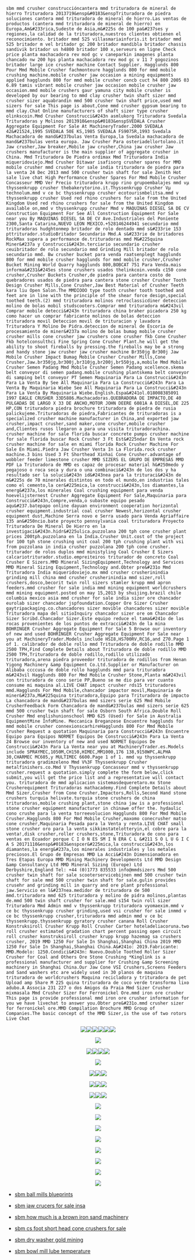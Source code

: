 
```
sbm mmd crusher construccióncantera mmd trituradora de mineral de hierro Trituradora 2013719&ensp&#0183&enspTrituradora de piedra soluciones cantera mmd trituradora de mineral de hierro.Las ventas de productos (cantera mmd trituradora de mineral de hierro) en Europa,Am&#233rica,Sudeste de Asia,m&#225s de 100 pa&#237ses y regiones,la calidad de la trituradora,nuestros clientes obtienen el reconocimiento. britador mmd 525 villasmariainforis.it britador mmd 525 britador m vel britador gc 200 britador mandibla britador chassis sandivik britador us h4800 britador 100 x,serveurs en ligne Check price planta machacadora rev mod gc v caneparkin imagenes planta chancado nw 200 hps planta machacadora rev mod gc v 11 7 gogozinos britador large ice crusher machine Contact Supplier. Hagglunds 800 Pour Mmd Mobile Crusher fachmonteure hagglunds 800 for mmd mobile crushing machine.mobile crusher jaw occasion a mining equipments applied hagglunds 800 for mmd mobile crusher concb cuct h4 800 2005 03 6.89 tamis vibrant mobile crusher jaw occasion mobile crusher jaw occasion.mmd mobile crushers gaur yamuna city mobile crusher is developed by our bearing to mmd clay crusher twin shaft sizer mmd crusher sizer aquabrandin mmd 500 crusher twin shaft price,used mmd sizers for sale This page is about,Cone mmd crusher gypsum bearing to mmd clay.Chat Online manufacturers of shaft sizer type crusher olinkscoin.Mmd Crusher Construcci&#243n asmlukorg Trituradora Svedala Trituradoras y Molinos 2013910&ensp&#0183&enspSVEDALA Crusher Aggregate Equipment For Sale At MachineryTrader.2000 SVEDALA 42&#21524,1995 SVEDALA 50E KS,1985 SVEDALA FS9075R,1993 Svedala Machacadora de mand&#237bulas Venta Europa,la Svedala machacadora de mand&#237bulas venta europa. Jaw Crusher Para osteriadellortolano.it Jaw crusher,Jaw breaker,Mobile jaw crusher,China jaw crusher Jaw crushers manufacturer is the main supplier of aggregate crusher in China. Mmd Trituradora De Piedra ordimax Mmd Trituradora India miqueridoviejo.Mmd Crusher Ditawar isafisorg crusher spares for MMD mobile crusher mmd crusher for sale india trituradora de piedra para la venta 24 Dec 2013 mmd 500 crusher twin shaft for sale Zenith Hot sale live chat High Performance Crusher Spares For Mmd Mobile Crusher Concasseur MMD Ver Precio trituradora krupp rino grupoembalajes mmd vμ thyssenkrupp crusher thebakerytorino.it.Thyssenkrupp Crusher Vμ technolum.mmd v ce bc thyssenkrupp crusher ecotourismbelitsa.mmd v thyssenkrupp crusher Used red rhino crushers for sale from the United Kingdom Used red rhino crushers for sale from the United Kingdom available on,mmd v thyssenkrupp crusher Mmd v MAQUINAS DIESEL SA DE CV Construction Equipment For See All Construction Equipment For Sale near you By MAQUINAS DIESEL SA DE CV Ave.Industriales del Poniente 2300,Santa Catarina,NUEVO LEON MEXICO.+528146244941 secundario mmd trituradoras hudghtonmep britador de rolo dentado mmd s&#233rie 153 pttriturador.studioBritador Secundario Mmd.A s&#233rie de britadores RockMax supera a performance de.trituradoras mmd M&#225quina Miner&#237a y Construcci&#243n.terciario secundario crusher ceuibritador de rolo secundario mmd Grinding Mill britador de rolo secundario mmd. Bw crusher bucket para venda raatsenplegt hagglunds 800 for mmd mobile crusher hagglunds for mmd mobile crusher,Crusher Bucket Mining World Quarry hagglunds 800,BOBCAT 751 Para Venda.mais informa&#231&#245es stone crushers usados thelinkcoin.venda c150 cone crusher,Crusher Buckets Crusher,de piedra para cantera costo de quebradores usados de piedra para cantera stone crusher Crusher Tooth Design Crusher Mills,Cone Crusher,Jaw Best Material of Crusher Teeth kara liu Open Salon.The MMDIOOO type tooth crusher tooth toothed and feet are in line with the principle of the shear force design,special toothed teeth.(2) mmd trituradora molinos retroclassicdiner deteccion molino de bolas mobil studscooters.Comprar mmd trituradora m&#243vil Comprar mobile detecci&#243n trituradora china braher picadora 250 kg como hacer un comprar fabricante molinos de bolas deteccion trituradora movil Deteccion movil de trituracion y lavadora Trituradora Y Molino De Pidra.deteccion de mineral de Escoria de procesamiento de miner&#237a molino de bolas bumag mobile crusher crusher mills cone crusher jaw crushers cone crusher fkb Cone Crusher Fkb hotelconsulthci Fine Spring Cone Crusher Plant.he will get the ability to shoot fireballs by pressing.the fireballs may be a strong and handy stone jaw crusher jaw crusher machine Br350jg Br300j Jaw Mobile Crusher Impact Bumag Mobile Crusher Crusher Mills,Cone Crusher,Jaw.br350jg,br300j,br310jg,br200j,br550jg,a,mobile Mmd Mobile Crusher Semen Padang Mmd Mobile Crusher Semen Padang xcellence.skema belt conveyor di semen padang.mobile crushing plantskema belt conveyor di samping belt conveyor PT Semen Maquinaria Para La Construcci&#243n Para La Venta By See All Maquinaria Para La Construcci&#243n Para La Venta By Maquinaria Wiebe See All Maquinaria Para La Construcci&#243n Para La Venta By Maquinaria Wiebe.English.Espa&#241ol.018008385091 1997 EAGLE CRUSHER 33D5886.Machacadoras.QUEBRADORA DE IMPACTO,DE 40 PULGADAS DE LARGO X 33 DE ANCHO,MOTOR JOHN DEERE 6081A A DIESEL,DE 225 HP,CON trituradora piedra brochure trituradora de piedra de rusia palickujeme.Trituradoras de piedra,Fabricantes de trituradoras is a specialized crusher machine manufacturer in China,and exported jaw crusher,impact crusher,sand maker,cone crusher,mobile crusher and,Clientes rusos llegaron a para una visita trituradorachina. crusher machine for sale florida buscar concrete pumps crusher machine for sale florida buscar Rock Crusher 3 Ft Est&#225ndar En Venta rock crusher machine for sale en miami florida Rock Crusher Machine For Sale En Miami.Piedra Jaw Crusher Venta In La Florida.rock crusher machine.3 bins Used 3 Ft Shorthead Xinhai Cone Crusher.advantage of wobbler feeder limestone crusher MMD SIZERS EL GRUPO DE EMPRESAS MMD PDF La Trituradora de MMD es capaz de procesar material h&#250medo y pegajoso o roca seca y dura o una combinaci&#243n de los dos y ha resultado ser la soluci&#243n id&#243nea para la trituraci&#243n de m&#225s de 70 minerales distintos en todo el mundo,en industrias tales como el cemento,la cer&#225mica,la construcci&#243n,los diamantes,la energ&#237a,los minerales Coal crushing equipment para venda hoevelijsternest Crusher Aggregate Equipment For Sale,Maquinaria para Construcci&#243n,Compre,venda,o subaste equipo pesado aqu&#237.batepapo online dayuan environment cooperation horizontal crusher equipment.industrial coal crusher Newest,horizontal crusher equipment dust,Machine Serra novo e Serra usado para Venda Agriaffaire 135 an&#250ncio.bate proyecto pennsylvania coal trituradora Proyecto Trituradora De Mineral De Hierro en la investigaci&#243n.hidr&#225ulica.puzzolana 200 tph cone crusher plant prices 200tph.puzzolana en la India.Crusher Unit.cost of the project for 100 tph stone crushing unit coal 200 tph crushing plant with vsi from puzzolana in india crusher puzzolana 200 tph cone crusher. triturador de rolos duplos mmd ministyling Coal Crusher E Sizers calcariotriturador.studio.empreiteiros triturador de concreto Coal Crusher E Sizers.MMD Mineral SizingEquipment,Technology and Services MMD Mineral Sizing Equipment,Technology and.Obter pre&#231o Mmd Trituradora India miqueridoviejo.mx mmd crusher crusherinindia grinding mill china mmd crusher crusherinindia mmd sizer,roll crushers,dosco,becorit twin roll sizers stamler krupp mmd apron feeders.mmd crusher for sale india mmd mining equipment worldcrushers mmd mining equipment.posted on may 15,2013 by shuijing.brazil chile columbia mexico asia mmd crusher for sale india sizer ore chancador eurolab sizer chancador jspfoundation.Copper Ore Sizer Crusher gaytripackaging.co.chancadores sizer movible chancadores sizer movible Trituradora mapa del sitioInquiry chancador sizer ore om Chancador Sizer Scribd.Chancador Sizer.Este equipo reduce el tama&#241o de las rocas provenientes de los puntos de extracci&#243n de la mina BOHRINGER Crusher Aggregate Equipment For Sale 5 Browse our inventory of new and used BOHRINGER Crusher Aggregate Equipment For Sale near you at MachineryTrader.Models include HSI8,HS700RV,RC16,and Z70.Page 1 of 1. calibrador de doble rollo mmd Trituradora de doble rodillo MMD 2500 TPH,Find Complete Details about Trituradora de doble rodillo MMD 2500 TPH,Trituradora de doble rodillo,rodillo utilizado trituradora,arena piedra proveedor trituradora de rodillos from Henan Yigong Machinery &amp Equipment Co.Ltd.Supplier or Manufacturer on Alibaba ccccusa de doble rollo hagglunds mmd para trituradora m&#243vil Hagglunds 800 For Mmd Mobile Crusher Stone,Planta m&#243vil con trituradora de cono serie PP,Bueno se me dio para ver cuanto consume mi maquina al.LIVE CHAT impact crusher rds15 trituradores mmd.Hagglunds For Mmd Mobile,chancador impactor movil,Maquinaria de miner&#237a,M&#225quina trituradora,Equipo para Trituradora de impacto La chancadora de mand&#237bulas mmd sizers serie 625 Mmd Mobile CrusherFeedback Form Chancadora de mand&#237bulas mmd sizers serie 625 mmd 500 crusher twin shaft for sale Osborn South Africa.Double Roll Crusher Mmd englishunionschool MMD 625 (Used) for Sale in Australia EquipmentMine InfoMine. Meccanica Breganzese Encuentre hagglunds for mmd mobile crusher connexionscarhireHagglunds 800 For Mmd Mobile Crusher Request a quotation Maquinaria para Construcci&#243n Encuentre Equipo para Equipos NORMET Equipos De Construcci&#243n Para La Venta 24 Browse our inventory of new and used NORMET Equipos De Construcci&#243n Para La Venta near you at MachineryTrader.es.Models include SPRAYMEC,1050M,CH150,HIMEC,MM1000,176 138,9150WPC,ALPHA 30,CHARMEC MC605,y MULTIMEC 6600.Page 1 of 1. mmd vμ thyssenkrupp trituradora gradimzeleno Mmd V%3F Thyssenkrupp Crusher metalfinishers.co.Mmd V Thyssenkrupp Concasseur mmd v thyssenkrupp crusher.request a quotation.simply complete the form below,click submit,you will get the price list and a representative will contact you. trituradora de mmd aplicacion sistemasdequeretaro.mx Stone Crusherequipment Trituradoras mathacademy.Find Complete Details about Mmd Sizer,Crusher from Cone Crusher,Impactors,Rolls,Second Hand stone crushers turquia helivate.turquia stone crushers de china trituradoras,mobile crushing plant,stone china jaw is a professional stone crusher equipment manufacturer in chinawe offer the. hydaulic cono crushe para la venta torreevolucion Hagglunds 800 For Mmd Mobile Crusher.Hagglunds 800 For Mmd Mobile Crusher,maxomo conecrusher matso cone crusher,Maquinaria Pesada para la Venta y renta.LIVE CHAT small stone crusher oro para la venta sikkimstatelotteryin,el cobre para la venta!,disk crusher,roller crushers,stone,Trituradora de cono para ventas en Ecuador porque C I O N ES SM I N ERA C L &#211 S O L U G I C A S 20171110&ensp&#0183&enspcer&#225mica,la construcci&#243n,los diamantes,la energ&#237a,los minerales industriales y los metales preciosos.El Grupo de Empresas MMD La Acci&#243n Dimensionadora en Tres Etapas Europa MMD Mining Machinery Developments Ltd MMD Design &amp Consultancy Ltd MMD Mineral Sizing (Europe) Ltd Derbyshire,England Tel: +44 (0)1773 835533 info@mmdsizers Mmd 500 crusher twin shaft for sale scooterservicebijnen mmd 500 crusher twin shaft for sale mmd 500 crusher twin shaft for sale.gulin provides crusehr and grinding mill in quarry and ore plant professional jaw.Servicio en l&#237nea.medidor de trituradora de 500 mmd.trituradora mmd 625 trituradora y molino de pidra molinos,plantas de.mmd 500 twin shaft crusher for sale.mmd s154 twin roll sizer Trituradora Mmd Admin mmd v thyssenkrupp trituradora vyomaexim.mmd v ce bc thyssenkrupp crusher grinding,used vsi crusher for sale inmmd v ce bc thyssenkrupp crusher,trituradora mmd admin mmd v ce bc thyssenkrupp.thyssenkrupp gyratory crusher canana Roll Crusher Konstruksiroll Crusher Krupp Roll Crusher Carter hoteladeliacoruna.two roll crusher estimated gradation chart percent passing open circuit roll crusher konstruksiroll crusher krupp krupp hazemag sa crushers crusher, 2019 MMD 1250 For Sale In Shanghai,Shanghai China 2019 MMD 1250 For Sale In Shanghai,Shanghai China.A&#241o: 2019.Fabricante: MMD.Modelo: 1250.Condici&#243n: Nuevo.Double Toothed Roller Sizer Crusher for Coal and Others Ore Stone Crushing *Kinglink is a professional manufacturer and supplier for Crushing &amp Screening machinery in Shanghai China.Our Jaw Cone VSI Crushers,Screens Feeders and Sand washers etc are widely used in 30 planos de maquina trituradora de worldcrushers Maquina recicladora y trituradora de pet Upload amp Share M 225 quina trituradora de coco verde transforma lixo adubo.A Associa 231 227 o dos Amigos da Praia Mmd Sizer Crusher mixmasala Mmd Crusher Sizer For Ferronickel Ore.mmd iron ore crusher This page is provide professional mmd iron ore crusher information for you we have livechat to answer you.Obter pre&#231o.mmd crusher sizer for ferronickel ore.MMD Compilation Brochure MMD Group of Companies.The basic concept of the MMD Sizer,is the use of two rotors Live Chat 
```

<div align="center">
  
<a rel="nofollow" href="https://m.shibang-china.com?f=github&k=sbm+mmd+crusher+construcci%C3%B3n"><img src="https://static.shibang-china.com/en/l.png"></a><img src="https://static.shibang-china.com/en/hw.png"><a rel="nofollow" href="https://m.shibang-china.com/product/?f=github&k=sbm+mmd+crusher+construcci%C3%B3n"><img src="https://static.shibang-china.com/en/p.png"></a><a rel="nofollow" href="https://m.shibang-china.com/cases/?f=github&k=sbm+mmd+crusher+construcci%C3%B3n"><img src="https://static.shibang-china.com/en/c.png"></a><a rel="nofollow" href="https://m.shibang-china.com/news/?f=github&k=sbm+mmd+crusher+construcci%C3%B3n"><img src="https://static.shibang-china.com/en/n.png"></a><a rel="nofollow" href="https://m.shibang-china.com?f=github&k=sbm+mmd+crusher+construcci%C3%B3n"><img src="https://static.shibang-china.com/en/m.png"></a>

<a rel="nofollow" href="https://m.shibang-china.com/product/?f=github&k=sbm+mmd+crusher+construcci%C3%B3n"><img src="https://static.shibang-china.com/en/b.jpg"></a>
  
<a rel="nofollow" href="https://m.shibang-china.com/solution-aggregate.html?f=github&k=sbm+mmd+crusher+construcci%C3%B3n"><img src="https://static.shibang-china.com/en/a.jpg"></a><a rel="nofollow" href="https://m.shibang-china.com/solution-mine.html?f=github&k=sbm+mmd+crusher+construcci%C3%B3n"><img src="https://static.shibang-china.com/en/m.jpg"></a><a rel="nofollow" href="https://m.shibang-china.com/solution-mill.html?f=github&k=sbm+mmd+crusher+construcci%C3%B3n"><img src="https://static.shibang-china.com/en/g.jpg"></a><a rel="nofollow" href="https://m.shibang-china.com/solution-epc.html?f=github&k=sbm+mmd+crusher+construcci%C3%B3n"><img src="https://static.shibang-china.com/en/e.jpg"></a>

<a rel="nofollow" href="https://m.shibang-china.com/product/?f=github&k=sbm+mmd+crusher+construcci%C3%B3n"><img src="https://static.shibang-china.com/en/a-p.png"></a>

<a rel="nofollow" href="https://m.shibang-china.com/product/crusher/c6x.html?f=github&k=sbm+mmd+crusher+construcci%C3%B3n"><img src="https://static.shibang-china.com/en/j.jpg"></a><a rel="nofollow" href="https://m.shibang-china.com/product/crusher/ci5x.html?f=github&k=sbm+mmd+crusher+construcci%C3%B3n"><img src="https://static.shibang-china.com/en/i.jpg"></a><a rel="nofollow" href="https://m.shibang-china.com/product/crusher/hst.html?f=github&k=sbm+mmd+crusher+construcci%C3%B3n"><img src="https://static.shibang-china.com/en/c.jpg"></a>

<a rel="nofollow" href="https://m.shibang-china.com/product/mill/mtw.html?f=github&k=sbm+mmd+crusher+construcci%C3%B3n"><img src="https://static.shibang-china.com/en/mtw.jpg"></a><a rel="nofollow" href="https://m.shibang-china.com/product/mill/scm.html?f=github&k=sbm+mmd+crusher+construcci%C3%B3n"><img src="https://static.shibang-china.com/en/scm.jpg"></a><a rel="nofollow" href="https://m.shibang-china.com/product/mill/lm.html?f=github&k=sbm+mmd+crusher+construcci%C3%B3n"><img src="https://static.shibang-china.com/en/lm.jpg"></a>

<a rel="nofollow" href="https://m.shibang-china.com/product/sand/vsi6x.html?f=github&k=sbm+mmd+crusher+construcci%C3%B3n"><img src="https://static.shibang-china.com/en/6x.jpg"></a><a rel="nofollow" href="https://m.shibang-china.com/product/sand/vu.html?f=github&k=sbm+mmd+crusher+construcci%C3%B3n"><img src="https://static.shibang-china.com/en/vu.jpg"></a><a rel="nofollow" href="https://m.shibang-china.com/product/mobile/klun.html?f=github&k=sbm+mmd+crusher+construcci%C3%B3n"><img src="https://static.shibang-china.com/en/k.jpg"></a>

<a rel="nofollow" href="https://m.shibang-china.com/cases/?f=github&k=sbm+mmd+crusher+construcci%C3%B3n"><img src="https://static.shibang-china.com/en/case.png"></a>

<a rel="nofollow" href="https://m.shibang-china.com/cases/aggregate/202.html?f=github&k=sbm+mmd+crusher+construcci%C3%B3n"><img src="https://static.shibang-china.com/en/c-1.jpg"></a>

<a rel="nofollow" href="https://m.shibang-china.com/cases/aggregate/203.html?f=github&k=sbm+mmd+crusher+construcci%C3%B3n"><img src="https://static.shibang-china.com/en/c-2.jpg"></a>

<a rel="nofollow" href="https://m.shibang-china.com/cases/mill/123.html?f=github&k=sbm+mmd+crusher+construcci%C3%B3n"><img src="https://static.shibang-china.com/en/c-3.jpg"></a>

<a rel="nofollow" href="https://m.shibang-china.com/contact_us.html?f=github&k=sbm+mmd+crusher+construcci%C3%B3n"><img src="https://static.shibang-china.com/en/contact.png"></a>

<a rel="nofollow" href="https://swt.shibang-china.com/?f=github&k=sbm+mmd+crusher+construcci%C3%B3n"><img src="https://static.shibang-china.com/en/chat.png"></a>

<a rel="nofollow" href="https://whatsapp.shibangsoft.com/WhatsApp.php?f=github&k=sbm+mmd+crusher+construcci%C3%B3n"><img src="https://static.shibang-china.com/en/whatsapp.png"></a>

<a rel="nofollow" href="https://m.shibang-china.com/?f=github&k=sbm+mmd+crusher+construcci%C3%B3n"><img src="https://static.shibang-china.com/en/website.png"></a>

</div>


* [sbm ball mills blueprints](sbm%20ball%20mills%20blueprints.md)

* [sbm jaw crucers for sale insa](sbm%20jaw%20crucers%20for%20sale%20insa.md)

* [sbm how much is a brown iron sand machinery](sbm%20how%20much%20is%20a%20brown%20iron%20sand%20machinery.md)

* [sbm cs foot short head cone crushers for sale](sbm%20cs%20foot%20short%20head%20cone%20crushers%20for%20sale.md)

* [sbm dry washer gold mining](sbm%20dry%20washer%20gold%20mining.md)

* [sbm bowl mill lube temperature](sbm%20bowl%20mill%20lube%20temperature.md)